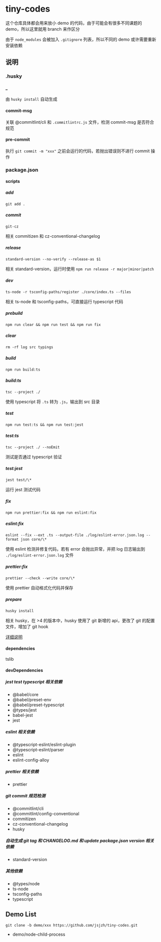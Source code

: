 # tiny-codes

这个仓库具体都会用来放小 demo 的代码，由于可能会有很多不同课题的 demo，所以这里就用 branch 来作区分

由于 `node_modules` 会被加入 `.gitignore` 列表，所以不同的 demo 或许需要重新安装依赖

## 说明

### .husky

#### \_

由 `husky install` 自动生成

#### commit-msg

关联 @commitlint/cli 和 `.commitlintrc.js` 文件，检测 commit-msg 是否符合规范

#### pre-commit

执行 `git commit -m "xxx"` 之前会运行的代码，若抛出错误则不进行 commit 操作

### package.json

#### scripts

##### add

`git add .`

##### commit

`git-cz`

相关 commitizen 和 cz-conventional-changelog

##### release

`standard-version --no-verify --release-as $1`

相关 standard-version，运行时使用 `npm run release -r major|minor|patch`

##### dev

`ts-node -r tsconfig-paths/register ./core/index.ts --files`

相关 ts-node 和 tsconfig-paths，可直接运行 typescript 代码

##### prebuild

`npm run clear && npm run test && npm run fix`

##### clear

`rm -rf log src typings`

##### build

`npm run build:ts`

##### build:ts

`tsc --project ./`

使用 typescript 将 `.ts` 转为 `.js`，输出到 src 目录

##### test

`npm run test:ts && npm run test:jest`

##### test:ts

`tsc --project ./ --noEmit`

测试是否通过 typescript 验证

##### test:jest

`jest test/\*`

运行 jest 测试代码

##### fix

`npm run prettier:fix && npm run eslint:fix`

##### eslint:fix

`eslint --fix --ext .ts --output-file ./log/eslint-error.json.log --format json core/\*`

使用 eslint 检测并修复代码，若有 error 会抛出异常，并把 log 日志输出到 `./log/eslint-error.json.log` 文件

##### prettier:fix

`prettier --check --write core/\*`

使用 prettier 自动格式化代码并保存

##### prepare

`husky install`

相关 husky，在 >4 的版本中，husky 使用了 git 新增的 api，更改了 git 的配置文件，增加了 git hook

[详细说明](https://zhuanlan.zhihu.com/p/366786798)

#### dependencies

tslib

#### devDependencies

##### jest test typescript 相关依赖

- @babel/core
- @babel/preset-env
- @babel/preset-typescript
- @types/jest
- babel-jest
- jest

##### eslint 相关依赖

- @typescript-eslint/eslint-plugin
- @typescript-eslint/parser
- eslint
- eslint-config-alloy

##### prettier 相关依赖

- prettier

##### git commit 规范检测

- @commitlint/cli
- @commitlint/config-conventional
- commitizen
- cz-conventional-changelog
- husky

##### 自动生成 git tag 和 CHANGELOG.md 和 update package.json version 相关依赖

- standard-version

##### 其他依赖

- @types/node
- ts-node
- tsconfig-paths
- typescript

## Demo List

```
git clone -b demo/xxx https://github.com/jsjzh/tiny-codes.git
```

- demo/node-child-process

